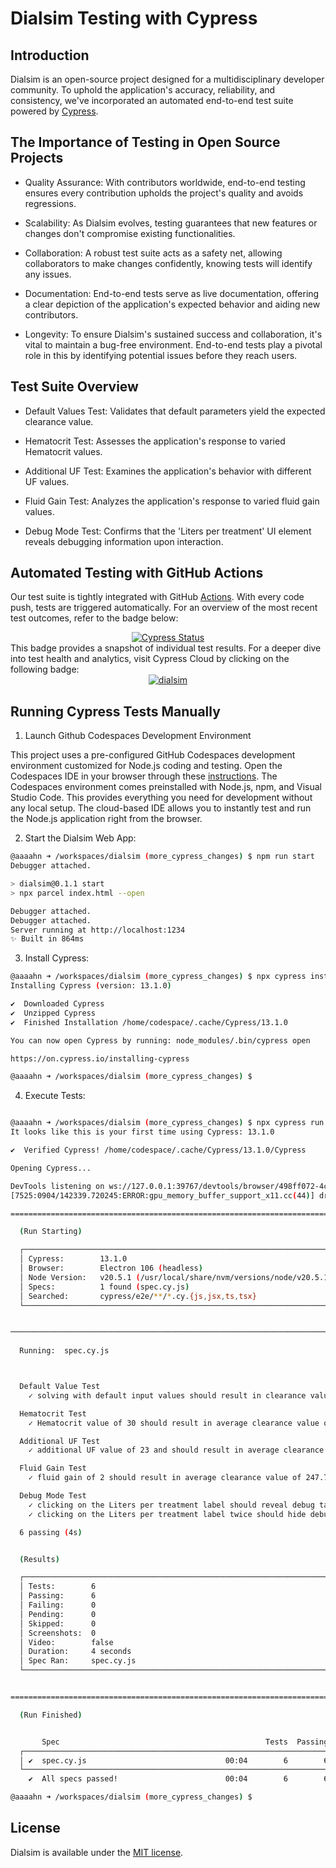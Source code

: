 # Dialsim Testing with Cypress

## Introduction
Dialsim is an open-source project designed for a multidisciplinary developer community. To uphold the application's accuracy, reliability, and consistency, we've incorporated an automated end-to-end test suite powered by [Cypress](https://www.cypress.io/).


## The Importance of Testing in Open Source Projects

* Quality Assurance: With contributors worldwide, end-to-end testing ensures every contribution upholds the project's quality and avoids regressions.

* Scalability: As Dialsim evolves, testing guarantees that new features or changes don't compromise existing functionalities.

* Collaboration: A robust test suite acts as a safety net, allowing collaborators to make changes confidently, knowing tests will identify any issues.

* Documentation: End-to-end tests serve as live documentation, offering a clear depiction of the application's expected behavior and aiding new contributors.

* Longevity: To ensure Dialsim's sustained success and collaboration, it's vital to maintain a bug-free environment. End-to-end tests play a pivotal role in this by identifying potential issues before they reach users.


## Test Suite Overview

* Default Values Test: Validates that default parameters yield the expected clearance value.

* Hematocrit Test: Assesses the application's response to varied Hematocrit values.

* Additional UF Test: Examines the application's behavior with different UF values.

* Fluid Gain Test: Analyzes the application's response to varied fluid gain values.

* Debug Mode Test: Confirms that the 'Liters per treatment' UI element reveals debugging information upon interaction.

## Automated Testing with GitHub Actions

Our test suite is tightly integrated with GitHub [Actions](https://docs.github.com/en/actions/learn-github-actions). With every code push, tests are triggered automatically. For an overview of the most recent test outcomes, refer to the badge below: <center> [![Cypress Status](https://github.com/aaaahn/dialsim/actions/workflows/main.yml/badge.svg)](https://github.com/aaaahn/dialsim/actions/workflows/main.yml) </center> This badge provides a snapshot of individual test results.  For a deeper dive into test health and analytics, visit Cypress Cloud by clicking on the following badge: <center> [![dialsim](https://img.shields.io/endpoint?url=https://cloud.cypress.io/badge/simple/xz8xtb&style=plastic&logo=cypress)](https://cloud.cypress.io/projects/xz8xtb/runs)
</center>

## Running Cypress Tests Manually

1. Launch Github Codespaces Development Environment

This project uses a pre-configured GitHub Codespaces development environment customized for Node.js coding and testing.  Open the Codespaces IDE in your browser through these [instructions](https://docs.github.com/en/codespaces/developing-in-codespaces/opening-an-existing-codespace).  The Codespaces environment comes preinstalled with Node.js, npm, and Visual Studio Code. This provides everything you need for development without any local setup. The cloud-based IDE allows you to instantly test and run the Node.js application right from the browser.

2. Start the Dialsim Web App:

```bash
@aaaahn ➜ /workspaces/dialsim (more_cypress_changes) $ npm run start
Debugger attached.

> dialsim@0.1.1 start
> npx parcel index.html --open

Debugger attached.
Debugger attached.
Server running at http://localhost:1234
✨ Built in 864ms
```

3. Install Cypress:

```bash
@aaaahn ➜ /workspaces/dialsim (more_cypress_changes) $ npx cypress install
Installing Cypress (version: 13.1.0)

✔  Downloaded Cypress
✔  Unzipped Cypress
✔  Finished Installation /home/codespace/.cache/Cypress/13.1.0

You can now open Cypress by running: node_modules/.bin/cypress open

https://on.cypress.io/installing-cypress

@aaaahn ➜ /workspaces/dialsim (more_cypress_changes) $ 

```

4. Execute Tests:

```bash

@aaaahn ➜ /workspaces/dialsim (more_cypress_changes) $ npx cypress run
It looks like this is your first time using Cypress: 13.1.0

✔  Verified Cypress! /home/codespace/.cache/Cypress/13.1.0/Cypress

Opening Cypress...

DevTools listening on ws://127.0.0.1:39767/devtools/browser/498ff072-4c45-422d-877c-19d15028887b
[7525:0904/142339.720245:ERROR:gpu_memory_buffer_support_x11.cc(44)] dri3 extension not supported.

====================================================================================================

  (Run Starting)

  ┌────────────────────────────────────────────────────────────────────────────────────────────────┐
  │ Cypress:        13.1.0                                                                         │
  │ Browser:        Electron 106 (headless)                                                        │
  │ Node Version:   v20.5.1 (/usr/local/share/nvm/versions/node/v20.5.1/bin/node)                  │
  │ Specs:          1 found (spec.cy.js)                                                           │
  │ Searched:       cypress/e2e/**/*.cy.{js,jsx,ts,tsx}                                            │
  └────────────────────────────────────────────────────────────────────────────────────────────────┘


────────────────────────────────────────────────────────────────────────────────────────────────────
                                                                                                    
  Running:  spec.cy.js                                                                      (1 of 1)



  Default Value Test
    ✓ solving with default input values should result in clearance value of 237.2 (925ms)

  Hematocrit Test
    ✓ Hematocrit value of 30 should result in average clearance value of 235.1 (737ms)

  Additional UF Test
    ✓ additional UF value of 23 and should result in average clearance value of 240.0 (693ms)

  Fluid Gain Test
    ✓ fluid gain of 2 should result in average clearance value of 247.7 (817ms)

  Debug Mode Test
    ✓ clicking on the Liters per treatment label should reveal debug table treatmentTable (559ms)
    ✓ clicking on the Liters per treatment label twice should hide debug table treatmentTable (518ms)

  6 passing (4s)


  (Results)

  ┌────────────────────────────────────────────────────────────────────────────────────────────────┐
  │ Tests:        6                                                                                │
  │ Passing:      6                                                                                │
  │ Failing:      0                                                                                │
  │ Pending:      0                                                                                │
  │ Skipped:      0                                                                                │
  │ Screenshots:  0                                                                                │
  │ Video:        false                                                                            │
  │ Duration:     4 seconds                                                                        │
  │ Spec Ran:     spec.cy.js                                                                       │
  └────────────────────────────────────────────────────────────────────────────────────────────────┘


====================================================================================================

  (Run Finished)


       Spec                                              Tests  Passing  Failing  Pending  Skipped  
  ┌────────────────────────────────────────────────────────────────────────────────────────────────┐
  │ ✔  spec.cy.js                               00:04        6        6        -        -        - │
  └────────────────────────────────────────────────────────────────────────────────────────────────┘
    ✔  All specs passed!                        00:04        6        6        -        -        -  

@aaaahn ➜ /workspaces/dialsim (more_cypress_changes) $ 
```

## License
Dialsim is available under the [MIT license](https://github.com/aaaahn/dialsim/blob/main/LICENSE.md).